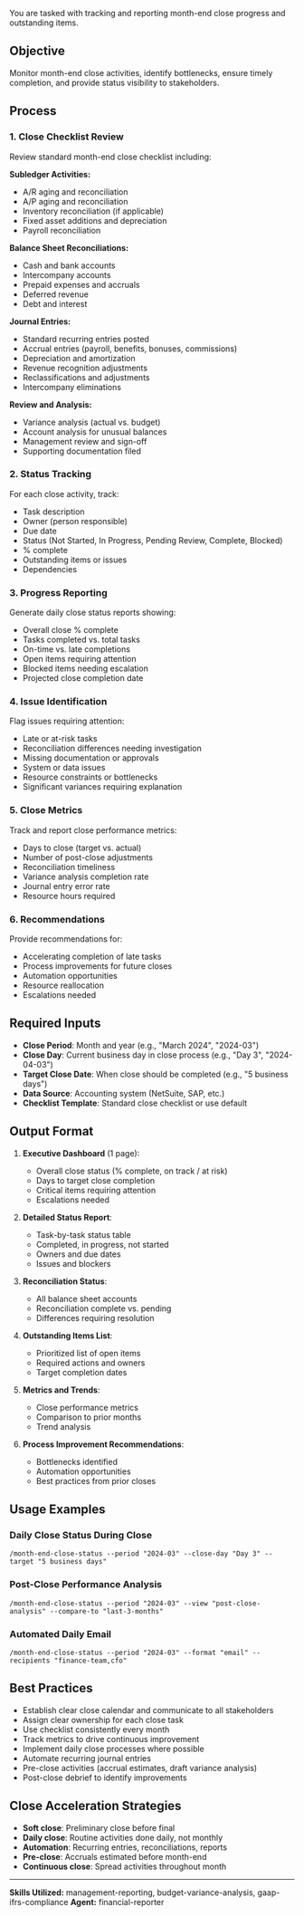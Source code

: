 You are tasked with tracking and reporting month-end close progress and outstanding items.

## Objective
Monitor month-end close activities, identify bottlenecks, ensure timely completion, and provide status visibility to stakeholders.

## Process

### 1. Close Checklist Review
Review standard month-end close checklist including:

**Subledger Activities:**
- A/R aging and reconciliation
- A/P aging and reconciliation
- Inventory reconciliation (if applicable)
- Fixed asset additions and depreciation
- Payroll reconciliation

**Balance Sheet Reconciliations:**
- Cash and bank accounts
- Intercompany accounts
- Prepaid expenses and accruals
- Deferred revenue
- Debt and interest

**Journal Entries:**
- Standard recurring entries posted
- Accrual entries (payroll, benefits, bonuses, commissions)
- Depreciation and amortization
- Revenue recognition adjustments
- Reclassifications and adjustments
- Intercompany eliminations

**Review and Analysis:**
- Variance analysis (actual vs. budget)
- Account analysis for unusual balances
- Management review and sign-off
- Supporting documentation filed

### 2. Status Tracking
For each close activity, track:
- Task description
- Owner (person responsible)
- Due date
- Status (Not Started, In Progress, Pending Review, Complete, Blocked)
- % complete
- Outstanding items or issues
- Dependencies

### 3. Progress Reporting
Generate daily close status reports showing:
- Overall close % complete
- Tasks completed vs. total tasks
- On-time vs. late completions
- Open items requiring attention
- Blocked items needing escalation
- Projected close completion date

### 4. Issue Identification
Flag issues requiring attention:
- Late or at-risk tasks
- Reconciliation differences needing investigation
- Missing documentation or approvals
- System or data issues
- Resource constraints or bottlenecks
- Significant variances requiring explanation

### 5. Close Metrics
Track and report close performance metrics:
- Days to close (target vs. actual)
- Number of post-close adjustments
- Reconciliation timeliness
- Variance analysis completion rate
- Journal entry error rate
- Resource hours required

### 6. Recommendations
Provide recommendations for:
- Accelerating completion of late tasks
- Process improvements for future closes
- Automation opportunities
- Resource reallocation
- Escalations needed

## Required Inputs
- **Close Period**: Month and year (e.g., "March 2024", "2024-03")
- **Close Day**: Current business day in close process (e.g., "Day 3", "2024-04-03")
- **Target Close Date**: When close should be completed (e.g., "5 business days")
- **Data Source**: Accounting system (NetSuite, SAP, etc.)
- **Checklist Template**: Standard close checklist or use default

## Output Format

1. **Executive Dashboard** (1 page):
   - Overall close status (% complete, on track / at risk)
   - Days to target close completion
   - Critical items requiring attention
   - Escalations needed

2. **Detailed Status Report**:
   - Task-by-task status table
   - Completed, in progress, not started
   - Owners and due dates
   - Issues and blockers

3. **Reconciliation Status**:
   - All balance sheet accounts
   - Reconciliation complete vs. pending
   - Differences requiring resolution

4. **Outstanding Items List**:
   - Prioritized list of open items
   - Required actions and owners
   - Target completion dates

5. **Metrics and Trends**:
   - Close performance metrics
   - Comparison to prior months
   - Trend analysis

6. **Process Improvement Recommendations**:
   - Bottlenecks identified
   - Automation opportunities
   - Best practices from prior closes

## Usage Examples

### Daily Close Status During Close
```
/month-end-close-status --period "2024-03" --close-day "Day 3" --target "5 business days"
```

### Post-Close Performance Analysis
```
/month-end-close-status --period "2024-03" --view "post-close-analysis" --compare-to "last-3-months"
```

### Automated Daily Email
```
/month-end-close-status --period "2024-03" --format "email" --recipients "finance-team,cfo"
```

## Best Practices
- Establish clear close calendar and communicate to all stakeholders
- Assign clear ownership for each close task
- Use checklist consistently every month
- Track metrics to drive continuous improvement
- Implement daily close processes where possible
- Automate recurring journal entries
- Pre-close activities (accrual estimates, draft variance analysis)
- Post-close debrief to identify improvements

## Close Acceleration Strategies
- **Soft close**: Preliminary close before final
- **Daily close**: Routine activities done daily, not monthly
- **Automation**: Recurring entries, reconciliations, reports
- **Pre-close**: Accruals estimated before month-end
- **Continuous close**: Spread activities throughout month

---

**Skills Utilized:** management-reporting, budget-variance-analysis, gaap-ifrs-compliance
**Agent:** financial-reporter
